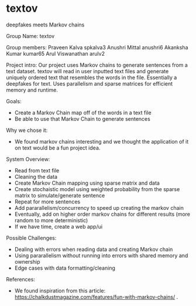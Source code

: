 # textov
deepfakes meets Markov chains

Group Name: textov

Group members: 
Praveen Kalva spkalva3
Anushri Mittal anushri6
Akanksha Kumar kumar65
Arul Viswanathan arulv2

Project intro:
Our project uses Markov chains to generate sentences from a text dataset. textov will read in user inputted text files and generate uniquely ordered text that resembles the words in the file. Essentially a deepfakes for text. Uses parallelism and sparse matrices for efficient memory and runtime.

Goals:
- Create a Markov Chain map off of the words in a text file
- Be able to use that Markov Chain to generate sentences 

Why we chose it:
- We found markov chains interesting and we thought the application of it on text would be a fun project idea.

System Overview:
- Read from text file
- Cleaning the data
- Create Markov Chain mapping using sparse matrix and data
- Create stochaistic model using weighted probability from the sparse matrix to simulate/generate sentence
- Repeat for more sentences
- Add pararallelism/concurrency to speed up creating the markov chain
- Eventually, add on higher order markov chains for different results (more random to more deterministic)
- If we have time, create a web app/ui 

Possible Challenges:
- Dealing with errors when reading data and creating Markov chain
- Using pararallelism without running into errors with shared memory and ownership
- Edge cases with data formatting/cleaning

References:
- We found inspiration from this article: https://chalkdustmagazine.com/features/fun-with-markov-chains/ .
